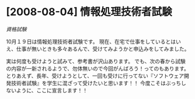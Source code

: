 # [2008-08-04] 情報処理技術者試験
_資格試験_

10月１９日は情報処理技術者試験です。
現在、在宅で仕事をしているとはいえ、仕事が無いときも多々あるんで、受けてみようかと申込みをしてみました。

実は何度も受けようと試みて、参考書が沢山あります。
でも、次の春から試験の内容が一新されるようで、勿体無いので今回がんばろう！ってのもあります。
とりあえず、長年、受けようとして、一回も受けに行ってない『ソフトウェア開発技術者試験』を学生に混ざって受けたいと思います！！
今度こそはぶっちしないように、ここに宣言します！！

